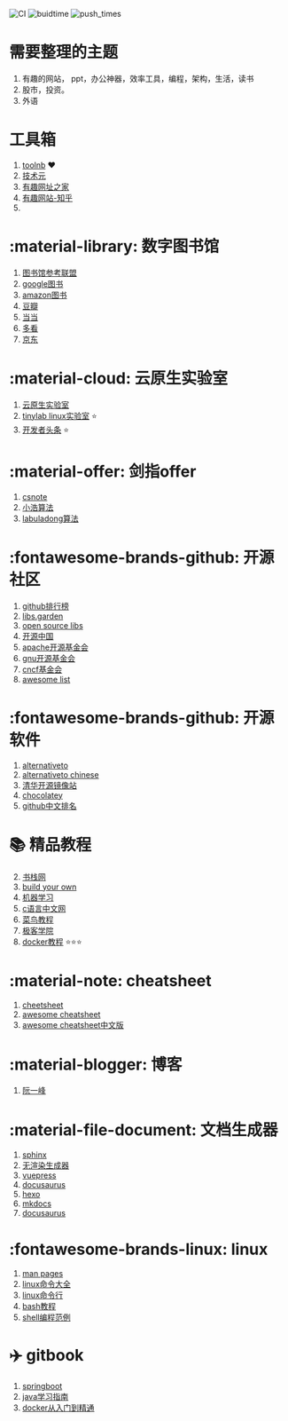 ![CI](https://github.com/yunwan1x/my-document/actions/workflows/documentation.yml/badge.svg) ![buidtime](https://img.shields.io/badge/build_time-09/12_17:39:49-519dd9.svg) ![push_times](https://img.shields.io/badge/push_times-194-orange.svg)


# 需要整理的主题

1. 有趣的网站， ppt，办公神器，效率工具，编程，架构，生活，读书
2. 股市，投资。
3. 外语

# 工具箱

1. [toolnb](http://www.toolnb.com/tools/logo.html?no_https) ❤️
2. [技术元](http://51otech.com/index)
3. [有趣网址之家](https://youquhome.com/)
4. [有趣网站-知乎](https://www.zhihu.com/question/19595234)
5.

# :material-library: 数字图书馆

1. [图书馆参考联盟](http://www.ucdrs.superlib.net/)
2. [google图书](https://books.google.com/)
3. [amazon图书](https://www.amazon.cn/s?k=linux&dc&__mk_zh_CN=%E4%BA%9A%E9%A9%AC%E9%80%8A%E7%BD%91%E7%AB%99&qid=1603986376&ref=sr_ex_n_0)
4. [豆瓣](https://book.douban.com/)
5. [当当](http://book.dangdang.com/)
6. [多看](https://www.duokan.com/list/6-1)
7. [京东](https://channel.jd.com/1713-3287.html)

# :material-cloud: 云原生实验室

1. [云原生实验室](https://mp.weixin.qq.com/s/gL8lczips-VjZBM0cy109g)
2. [tinylab linux实验室](http://tinylab.org/) ⭐️
3. [开发者头条](https://toutiao.io/posts/hot/7) :star:

# :material-offer: 剑指offer

1. [csnote](https://www.cyc2018.xyz/)
2. [小浩算法](https://github.com/geekxh/hello-algorithm)
3. [labuladong算法](https://github.com/labuladong/fucking-algorithm)

# :fontawesome-brands-github: 开源社区

1. [github排行榜](https://www.githubs.cn/top)
2. [libs.garden](https://libs.garden/)
3. [open source libs](https://opensourcelibs.com/)
4. [开源中国](https://www.oschina.net/project)
5. [apache开源基金会](https://www.apache.org/)
6. [gnu开源基金会](https://www.gnu.org/software/software.zh-cn.html)
7. [cncf基金会](https://www.cncf.io/projects/)
8. [awesome list](https://github.com/sindresorhus/awesome#programming-languages)

# :fontawesome-brands-github: 开源软件

1. [alternativeto](https://alternativeto.net/)
2. [alternativeto chinese](https://zh.altapps.net/)
3. [清华开源镜像站](https://mirrors.tuna.tsinghua.edu.cn/)
4. [chocolatey](https://chocolatey.org/)
5. [github中文排名](https://github.com/kon9chunkit/GitHub-Chinese-Top-Charts)

# :books: 精品教程

2. [书栈网](https://www.bookstack.cn/)
3. [build your own](https://github.com/danistefanovic/build-your-own-x)
4. [机器学习](https://github.com/d2l-ai/d2l-zh)
5. [c语言中文网](http://c.biancheng.net/)
6. [菜鸟教程](https://www.runoob.com/)
7. [极客学院](https://wiki.jikexueyuan.com/)
8. [docker教程](https://yeasy.gitbook.io/docker_practice/) ⭐️⭐️⭐️

# :material-note: cheatsheet

1. [cheetsheet](https://cheatography.com/)
2. [awesome cheatsheet](https://github.com/LeCoupa/awesome-cheatsheets)
3. [awesome cheatsheet中文版](https://github.com/yunwan1x/awesome-cheatsheets)

# :material-blogger: 博客

1. [阮一峰](https://www.ruanyifeng.com/blog/archives.html)

# :material-file-document: 文档生成器

1. [sphinx](https://iridescent.ink/HowToMakeDocs/Basic/intro.html)
2. [无渲染生成器](https://docsify.js.org/#/)
3. [vuepress](https://vuepress.vuejs.org/zh/guide/#%E5%AE%83%E6%98%AF%E5%A6%82%E4%BD%95%E5%B7%A5%E4%BD%9C%E7%9A%84)
4. [docusaurus](https://www.docusaurus.cn/docs)
5. [hexo](https://hexo.io/zh-cn/docs/)
6. [mkdocs](https://www.mkdocs.org/)
7. [docusaurus](https://www.docusaurus.cn/)

# :fontawesome-brands-linux:  linux

1. [man pages](https://linux.die.net/)
2. [linux命令大全](https://wangchujiang.com/linux-command/#!kw=sed)
3. [linux命令行](https://linuxtools-rst.readthedocs.io/zh_CN/latest/base/index.html)
4. [bash教程](https://wangdoc.com/bash/intro.html)
5. [shell编程范例](https://tinylab-1.gitbook.io/shellbook/)

# ✈️ gitbook

1. [springboot](https://jack80342.gitbook.io/spring-boot/iv.-spring-boot-features)
2. [java学习指南](https://yunlzheng.gitbook.io/prometheus-book/)
3. [docker从入门到精通](https://yeasy.gitbook.io/docker_practice/)
